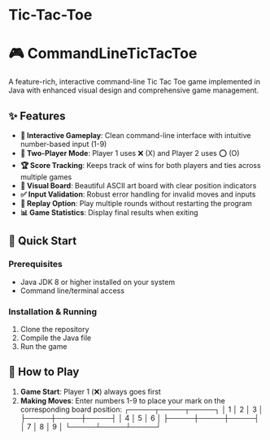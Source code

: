 # Tic-Tac-Toe
# 🎮 CommandLineTicTacToe

A feature-rich, interactive command-line Tic Tac Toe game implemented in Java with enhanced visual design and comprehensive game management.

## ✨ Features

- **🎯 Interactive Gameplay**: Clean command-line interface with intuitive number-based input (1-9)
- **👥 Two-Player Mode**: Player 1 uses ❌ (X) and Player 2 uses ⭕ (O)
- **🏆 Score Tracking**: Keeps track of wins for both players and ties across multiple games
- **🎨 Visual Board**: Beautiful ASCII art board with clear position indicators
- **✅ Input Validation**: Robust error handling for invalid moves and inputs
- **🔄 Replay Option**: Play multiple rounds without restarting the program
- **📊 Game Statistics**: Display final results when exiting

## 🚀 Quick Start

### Prerequisites
- Java JDK 8 or higher installed on your system
- Command line/terminal access

### Installation & Running

1. Clone the repository
2. Compile the Java file
3. Run the game


## 🎲 How to Play

1. **Game Start**: Player 1 (❌) always goes first
2. **Making Moves**: Enter numbers 1-9 to place your mark on the corresponding board position:
   ┌─────┬─────┬─────┐
│ 1 │ 2 │ 3 │
├─────┼─────┼─────┤
│ 4 │ 5 │ 6 │
├─────┼─────┼─────┤
│ 7 │ 8 │ 9 │
└─────┴─────┴─────┘
